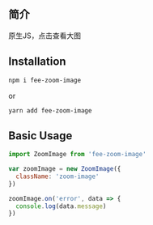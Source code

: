 ## 简介

原生JS，点击查看大图

## Installation
```bash
npm i fee-zoom-image
```
or
```bash
yarn add fee-zoom-image
```
## Basic Usage

```js
import ZoomImage from 'fee-zoom-image'

var zoomImage = new ZoomImage({
  className: 'zoom-image'
})

zoomImage.on('error', data => {
  console.log(data.message)
})
```

